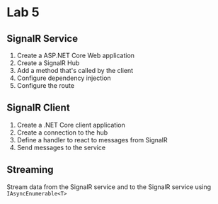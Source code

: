 # Lab 5

## SignalR Service

1. Create a ASP.NET Core Web application
2. Create a SignalR Hub
3. Add a method that's called by the client
4. Configure dependency injection
5. Configure the route

## SignalR Client

1. Create a .NET Core client application
2. Create a connection to the hub
3. Define a handler to react to messages from SignalR 
4. Send messages to the service

## Streaming

Stream data from the SignalR service and to the SignalR service using `IAsyncEnumerable<T>`
